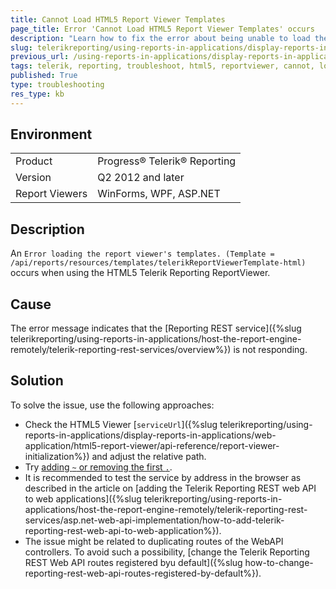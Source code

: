 ```yaml
---
title: Cannot Load HTML5 Report Viewer Templates
page_title: Error 'Cannot Load HTML5 Report Viewer Templates' occurs
description: "Learn how to fix the error about being unable to load the Telerik Reporting ReportViewer templates in the HTML5-based viewers."
slug: telerikreporting/using-reports-in-applications/display-reports-in-applications/web-application/troubleshooting/html5-viewer-troubleshooting
previous_url: /using-reports-in-applications/display-reports-in-applications/web-application/troubleshooting/html5-viewer-troubleshooting.html
tags: telerik, reporting, troubleshoot, html5, reportviewer, cannot, load, templates, error, occurs
published: True
type: troubleshooting
res_type: kb
---
```


## Environment

<table>
	<tbody>
		<tr>
			<td>Product</td>
			<td>Progress® Telerik® Reporting</td>
		</tr>
		<tr>
			<td>Version</td>
			<td>Q2 2012 and later</td>
		</tr>
		<tr>
			<td>Report Viewers</td>
			<td>WinForms, WPF, ASP.NET</td>
		</tr>
	</tbody>
</table>

## Description

An `Error loading the report viewer's templates. (Template = /api/reports/resources/templates/telerikReportViewerTemplate-html)` occurs when using the HTML5 Telerik Reporting ReportViewer.

## Cause

The error message indicates that the [Reporting REST service]({%slug telerikreporting/using-reports-in-applications/host-the-report-engine-remotely/telerik-reporting-rest-services/overview%}) is not responding.

## Solution

To solve the issue, use the following approaches:

* Check the HTML5 Viewer [`serviceUrl`]({%slug telerikreporting/using-reports-in-applications/display-reports-in-applications/web-application/html5-report-viewer/api-reference/report-viewer-initialization%}) and adjust the relative path.
* Try [adding `~` or removing the first `.`](https://learn.microsoft.com/en-us/previous-versions/ms178116(v=vs.140)).
* It is recommended to test the service by address in the browser as described in the article on [adding the Telerik Reporting REST web API to web applications]({%slug telerikreporting/using-reports-in-applications/host-the-report-engine-remotely/telerik-reporting-rest-services/asp.net-web-api-implementation/how-to-add-telerik-reporting-rest-web-api-to-web-application%}).
* The issue might be related to duplicating routes of the WebAPI controllers. To avoid such a possibility, [change the Telerik Reporting REST Web API routes registered byu default]({%slug how-to-change-reporting-rest-web-api-routes-registered-by-default%}).
